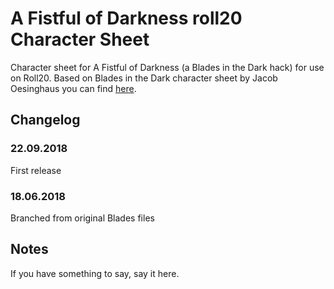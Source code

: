 # A Fistful of Darkness roll20 Character Sheet

Character sheet for A Fistful of Darkness (a Blades in the Dark hack) for use on Roll20. Based on Blades in the Dark character sheet by Jacob Oesinghaus you can find [here](https://github.com/joesinghaus/Blades-template).

## Changelog

### 22.09.2018
First release

### 18.06.2018
Branched from original Blades files

## Notes
If you have something to say, say it here.

